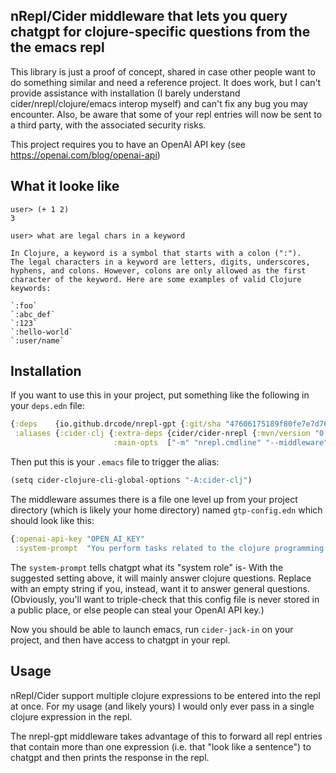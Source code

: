 ## nRepl/Cider middleware that lets you query chatgpt for clojure-specific questions from the the emacs repl

This library is just a proof of concept, shared in case other people want to do something similar and need a reference project. It does work, but I can't provide assistance with installation (I barely understand cider/nrepl/clojure/emacs interop myself) and can't fix any bug you may encounter. Also, be aware that some of your repl entries will now be sent to a third party, with the associated security risks.

This project requires you to have an OpenAI API key (see https://openai.com/blog/openai-api)

## What it looke like

```
user> (+ 1 2)
3

user> what are legal chars in a keyword

In Clojure, a keyword is a symbol that starts with a colon (":").
The legal characters in a keyword are letters, digits, underscores, 
hyphens, and colons. However, colons are only allowed as the first 
character of the keyword. Here are some examples of valid Clojure 
keywords:

`:foo`
`:abc_def`
`:123`
`:hello-world`
`:user/name`
```

## Installation

If you want to use this in your project, put something like the following in your `deps.edn` file:

```clojure
{:deps    {io.github.drcode/nrepl-gpt {:git/sha "47606175189f80fe7e7d76caf833e50cf95ea619"}}
 :aliases {:cider-clj {:extra-deps {cider/cider-nrepl {:mvn/version "0.27.2"}}
                       :main-opts  ["-m" "nrepl.cmdline" "--middleware" "[cider.nrepl/cider-middleware,nrepl-gpt.nrepl-gpt/wrap-nrepl-gpt]"]}}}
```

Then put this is your `.emacs` file to trigger the alias:

```clojure
(setq cider-clojure-cli-global-options "-A:cider-clj")
```

The middleware assumes there is a file one level up from your project directory (which is likely your home directory) named `gtp-config.edn` which should look like this:

```clojure
{:openai-api-key "OPEN_AI_KEY"
 :system-prompt  "You perform tasks related to the clojure programming language"}
```

The `system-prompt` tells chatgpt what its "system role" is- With the suggested setting above, it will mainly answer clojure questions. Replace with an empty string if you, instead, want it to answer general questions. (Obviously, you'll want to triple-check that this config file is never stored in a public place, or else people can steal your OpenAI API key.)

Now you should be able to launch emacs, run `cider-jack-in` on your project, and then have access to chatgpt in your repl.

## Usage

nRepl/Cider support multiple clojure expressions to be entered into the repl at once. For my usage (and likely yours) I would only ever pass in a single clojure expression in the repl.

The nrepl-gpt middleware takes advantage of this to forward all repl entries that contain more than one expression (i.e. that "look like a sentence") to chatgpt and then prints the response in the repl.